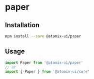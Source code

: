 # paper

## Installation

```bash
npm install --save @atomix-ui/paper
```

## Usage

```js
import Paper from '@atomix-ui/paper'
// or
import { Paper } from '@atomix-ui/core'
```
